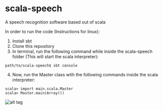 # scala-speech
A speech recognition software based out of scala

In order to run the code (Instructions for linux):    
1) Install sbt    
2) Clone this repository    
3) In terminal, run the following command while inside the scala-speech folder (This will start the scala interpreter):    
  ```
  path/to/scala-speech$ sbt console
  ```
4) Now, run the Master class with the following commands inside the scala interpreter:    
  ```
  scala> import main.scala.Master
  scala> Master.main(Array())
  ```

![alt tag](https://github.com/ahamshubham/scala-speech/blob/master/docs/scala-speech.png)
